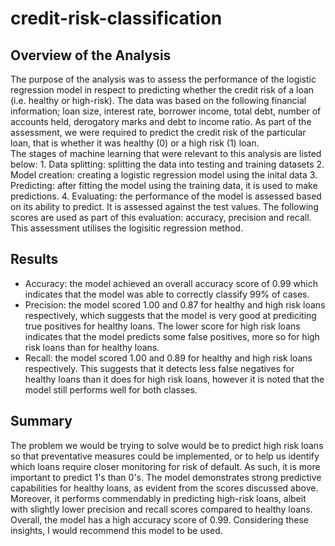 # credit-risk-classification

## Overview of the Analysis

The purpose of the analysis was to assess the performance of the logistic regression model in respect to predicting whether the credit risk of a loan (i.e. healthy or high-risk). 
The data was based on the following financial information; loan size, interest rate, borrower income, total debt, number of accounts held, derogatory marks and debt to income ratio. As part of the assessment, we were required to predict the credit risk of the particular loan, that is whether it was healthy (0) or a high risk (1) loan.  
        The stages of machine learning that were relevant to this analysis are listed below:
        1. Data splitting: splitting the data into testing and training datasets
        2. Model creation: creating a logistic regression model using the inital data
        3. Predicting: after fitting the model using the training data, it is used to make predictions.
        4. Evaluating: the performance of the model is assessed based on its ability to predict. It is assessed against the test values. The following scores are used as part of this evaluation: accuracy, precision and recall.  
        This assessment utilises the logisitic regression method.

## Results
- Accuracy: the model achieved an overall accuracy score of 0.99 which indicates that the model was able to correctly classify 99% of cases. 
- Precision: the model scored 1.00 and 0.87 for healthy and high risk loans respectively, which suggests that the model is very good at prediciting true positives for healthy loans. The lower score for high risk loans indicates that the model predicts some false positives, more so for high risk loans than for healthy loans.
- Recall: the model scored 1.00 and 0.89 for healthy and high risk loans respectively. This suggests that it detects less false negatives for healthy loans than it does for high risk loans, however it is noted that the model still performs well for both classes.
        

## Summary
The problem we would be trying to solve would be to predict high risk loans so that preventative measures could be implemented, or to help us identify which loans require closer monitoring for risk of default. As such, it is more important to predict 1's than 0's. The model demonstrates strong predictive capabilities for healthy loans, as evident from the scores discussed above. Moreover, it performs commendably in predicting high-risk loans, albeit with slightly lower precision and recall scores compared to healthy loans. Overall, the model has a high accuracy score of 0.99. Considering these insights, I would recommend this model to be used. 
